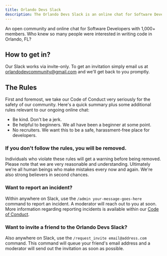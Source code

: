 ```yaml
---
title: Orlando Devs Slack
description: The Orlando Devs Slack is an online chat for Software Developers in Orlando with 1,000+ members. Who knew so many people were interested in writing code in Orlando, FL?
---
```


An open community and online chat for Software Developers with 1,000+ members. Who knew so many people were interested in writing code in Orlando, FL?

## How to get in?

Our Slack works via invite-only. To get an invitation simply email us at [orlandodevcommunity@gmail.com](mailto:orlandodevcommunity@gmail.com) and we'll get back to you promptly.

## The Rules

First and foremost, we take our Code of Conduct very seriously for the safety of our community. Here's a quick summary plus some additional rules relevant to our ongoing online chat:

* Be kind. Don't be a jerk.
* Be helpful to beginners. We all have been a beginner at some point.
* No recruiters. We want this to be a safe, harassment-free place for developers.

### If you don't follow the rules, you will be removed.

Individuals who violate these rules will get a warning before being removed. Please note that we are very reasonable and understanding. Ultimately we're all human beings who make mistakes every now and again. We're also strong believers in second chances.

### Want to report an incident?

Within anywhere on Slack, use the `/admin your-message-goes-here` command to report an incident. A moderator will reach out to you at soon. More information regarding reporting incidents is available within our [Code of Conduct](/code-of-conduct).

### Want to invite a friend to the Orlando Devs Slack?

Also anywhere on Slack, use the `/request_invite email@address.com` command. This command will queue your friend's email address and a moderator will send out the invitation as soon as possible.